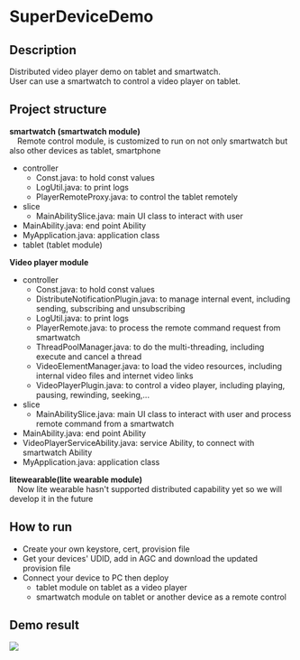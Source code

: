 # SuperDeviceDemo

## Description

Distributed video player demo on tablet and smartwatch.  
User can use a smartwatch to control a video player on tablet.  

## Project structure

**smartwatch (smartwatch module)**</br>
&emsp;Remote control module, is customized to run on not only smartwatch but also other devices as tablet, smartphone
 - controller
   - Const.java: to hold const values
   - LogUtil.java: to print logs
   - PlayerRemoteProxy.java: to control the tablet remotely
 - slice
   - MainAbilitySlice.java: main UI class to interact with user
 - MainAbility.java: end point Ability
 - MyApplication.java: application class
- tablet (tablet module)  

**Video player module**
 - controller
   - Const.java: to hold const values
   - DistributeNotificationPlugin.java: to manage internal event, including sending, subscribing and unsubscribing
   - LogUtil.java: to print logs
   - PlayerRemote.java: to process the remote command request from smartwatch
   - ThreadPoolManager.java: to do the multi-threading, including execute and cancel a thread
   - VideoElementManager.java: to load the video resources, including internal video files and internet video links
   - VideoPlayerPlugin.java: to control a video player, including playing, pausing, rewinding, seeking,...
 - slice
   - MainAbilitySlice.java: main UI class to interact with user and process remote command from a smartwatch
 - MainAbility.java: end point Ability
 - VideoPlayerServiceAbility.java: service Ability, to connect with smartwatch Ability 
 - MyApplication.java: application class
 
**litewearable(lite wearable module)**</br>
&emsp;Now lite wearable hasn't supported distributed capability yet so we will develop it in the future
 
## How to run
- Create your own keystore, cert, provision file
- Get your devices' UDID, add in AGC and download the updated provision file  
- Connect your device to PC then deploy 
  - tablet module on tablet as a video player
  - smartwatch module on tablet or another device as a remote control 

## Demo result
![](screenshot/distributedVideoDemo.gif)

